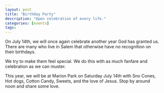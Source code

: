 ```yaml
---
layout: post
title: "Birthday Party"
description: "Open celebration of every life."
categories: [events]
tags:
---
```


On July 14th, we will once again celebrate
another year God has granted us.  There are
many who live in Salem that otherwise have
no recognition on their birthdays.

We try to make them feel special.  We do this
with as much fanfare and celebration as we can
muster.

This year, we will be at Marion Park on Saturday
July 14th with Sno Cones, Hot dogs, Cotton Candy,
Sweets, and the love of Jesus.  Stop by around
noon and share some love.

